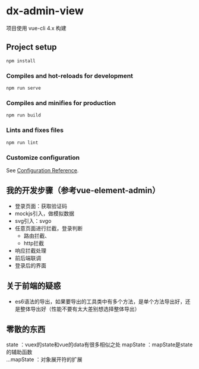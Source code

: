 # dx-admin-view

项目使用 vue-cli 4.x 构建

## Project setup
```
npm install
```

### Compiles and hot-reloads for development
```
npm run serve
```

### Compiles and minifies for production
```
npm run build
```

### Lints and fixes files
```
npm run lint
```

### Customize configuration
See [Configuration Reference](https://cli.vuejs.org/config/).


## 我的开发步骤（参考vue-element-admin）




- 登录页面：获取验证码
- mockjs引入，做模拟数据
- svg引入：svgo
- 任意页面进行拦截，登录判断
    - 路由拦截、
    - http拦截
- 响应拦截处理
- 前后端联调
- 登录后的界面





## 关于前端的疑惑
- es6语法的导出，如果要导出的工具类中有多个方法，是单个方法导出好，还是整体导出好（性能不要有太大差别想选择整体导出）

## 零散的东西
state ：vuex的state和vue的data有很多相似之处
mapState ：mapState是state的辅助函数  
...mapState ：对象展开符的扩展





